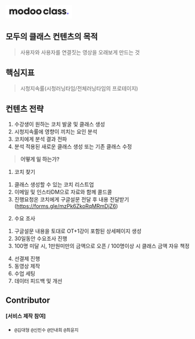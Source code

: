 

![](../assets/image/logo1024.png)

 

## **모두의 클래스** 컨텐츠의 목적
> 사용자와 사용자를 연결짓는 영상을 오래보게 만드는 것

## **핵심지표**
> 시청지속률(시청러닝타임/전체러닝타임의 프로테이지)

## **컨텐츠 전략**  
1. 수강생이 원하는 코치 발굴 및 클래스 생성
1. 시청지속률에 영향이 끼치는 요인 분석
1. 코치에게 분석 결과 전파
1. 분석 적용된 새로운 클래스 생성 또는 기존 클래스 수정

> **어떻게 일 하는가?**
1) 코치 찾기  
 1. 클래스 생성할 수 있는 코치 리스트업  
 1. 이메일 및 인스타DM으로 자료와 함께 콜드콜  
 1. 진행요청온 코치에게 구글설문 전달 후 내용 전달받기(https://forms.gle/mzPk6ZkoRqMRmDjZ6)  
 
2) 수요 조사
 1. 구글설문 내용을 토대로 OT+1강이 포함된 상세페이지 생성
 1. 30일동안 수요조사 진행
 1. 100명 미달 시, 1만원미만의 금액으로 오픈 / 100명이상 시 클래스 금액 자유 책정
 
4) 선결제 진행
5) 동영상 제작
6) 수업 세팅
7) 데이터 피드백 및 개선


##  Contributor 

#### [서비스 제작 참여]

-  `@김대형` `@신민수` `@안내희` `@최윤지`
